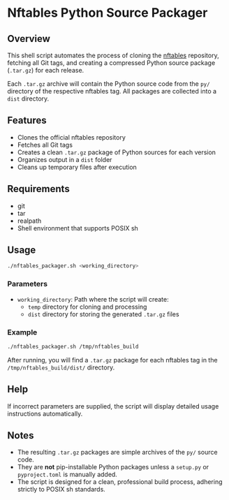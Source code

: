 # Nftables Python Source Packager

## Overview

This shell script automates the process of cloning the [nftables](https://git.netfilter.org/nftables) repository, fetching all Git tags, and creating a compressed Python source package (`.tar.gz`) for each release.

Each `.tar.gz` archive will contain the Python source code from the `py/` directory of the respective nftables tag. All packages are collected into a `dist` directory.

## Features

- Clones the official nftables repository
- Fetches all Git tags
- Creates a clean `.tar.gz` package of Python sources for each version
- Organizes output in a `dist` folder
- Cleans up temporary files after execution

## Requirements

- git
- tar
- realpath
- Shell environment that supports POSIX sh

## Usage

```sh
./nftables_packager.sh <working_directory>
```

### Parameters

- `working_directory`: Path where the script will create:
  - `temp` directory for cloning and processing
  - `dist` directory for storing the generated `.tar.gz` files

### Example

```sh
./nftables_packager.sh /tmp/nftables_build
```

After running, you will find a `.tar.gz` package for each nftables tag in the `/tmp/nftables_build/dist/` directory.

## Help

If incorrect parameters are supplied, the script will display detailed usage instructions automatically.

## Notes

- The resulting `.tar.gz` packages are simple archives of the `py/` source code.
- They are **not** pip-installable Python packages unless a `setup.py` or `pyproject.toml` is manually added.
- The script is designed for a clean, professional build process, adhering strictly to POSIX sh standards.

